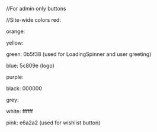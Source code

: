 //For admin only buttons

//Site-wide colors
red:

orange:

yellow:

green:
0b5f38 (used for LoadingSpinner and user greeting)

blue:
5c809e (logo)

purple:

black:
000000

grey:

white:
ffffff

pink:
e6a2a2 (used for wishlist button)
